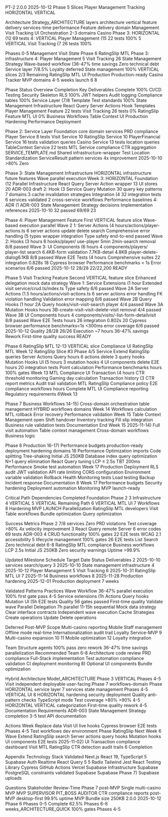 PT-2 2.0.0 2025-10-12 Phase 5 Slices Player Management Tracking HORIZONTAL VERTICAL

Architecture Strategy_ARCHITECTURE layers architecture vertical feature delivery services-time performance Feature delivery domain Management Visit Tracking UI Orchestration 2-3 domains Casino Phase 3: HORIZONTAL (12 69 tests 4: VERTICAL Player Management (15 22 tests 100% 5 VERTICAL Visit Tracking (7 26 tests 100%

Phases 0-5 Management Visit State Phase 6 RatingSlip MTL Phase 3: infrastructure 4: Player Management 5 Visit Tracking 26 State Management Strategy Wave-based workflow (36-47% time savings Zero technical debt Service layer 7/8.5% Loyalty deferred State management 100% VERTICAL slices 2/3 Remaining RatingSlip MTL UI Production Production-ready Casino Tracker MVP domains 4-5 weeks launch 6 8

Phase Status Overview Completion Key Deliverables Complete 100% CI/CD Testing Security Skeleton RLS 100% JWT helpers Audit logging Compliance tables 100% Service Layer (7/8 Template Test standards 100% State Management Infrastructure React Query Server Actions Hook Templates Player Management Feature 22 tests Visit Tracking 26 tests 0% RatingSlip Feature MTL UI 0% Business Workflows Table Context UI Production Hardening Performance Deployment

Phase 2: Service Layer Foundation core domain services PRD compliance Player Service 8 tests Visit Service 10 RatingSlip Service 10 PlayerFinancial Service 16 tests validation queries Casino Service 13 tests location queries TableContext Service 22 tests MTL Service compliance CTR aggregation SERVICE_TEMPLATE.md Shared infrastructure-wrapper Test Location Standardization ServiceResult pattern services 4x improvement 2025-10-10 >80% Zero

Phase 3: State Management Infrastructure HORIZONTAL infrastructure future features Wave parallel execution Week 3: HORIZONTAL Foundation (12 Parallel Infrastructure React Query Server Action wrapper 13 UI stores 20 ADR-003 draft 2: Hook (3 Service Query Mutation 30 query key patterns 7 domains 3 cache invalidation strategies Integration (4 32 integration tests 6 services validated 2 cross-service workflows Performance baselines 4: ADR (1 ADR-003 State Management Strategy decisions Implementation references 2025-10-10 32 passed 69/69 23

Phase 4: Player Management Feature First VERTICAL feature slice Wave-based execution parallel Wave 2 1: Server Actions (4 hours/actions/player-actions.ts 6 server actions update delete search Comprehensive error handling (5 types wrapper integration Type safety end-to-end passed Wave 2: Hooks (3 hours 6 hooks/player/ use-player 5min 2min-search removal 8/8 passed Wave 3: UI Components (6 hours 4 components/players/ player-list search 6.4KB-form validation 7.7KB-detail 4.8KB player-delete-dialog6.1KB 8/8 passed Wave E2E Tests (4 hours Comprehensive suites 22 integration 0.828s 18 Cypress browser Performance benchmarks < 1s Error scenarios 6/6 passed 2025-10-12 28/28 22/22,200 READY

Phase 5 Visit Tracking Feature Second VERTICAL feature slice Enhanced delegation mock data strategy Wave 1: Service Extensions (1 hour Extended visit service/crud.ts/index.ts Type safety 6/6 passed Wave 2A Server Actions (1.5 hours/actions/visit-actions.ts 6 server actions error handling FK violation handling Validation error mapping 6/6 passed Wave 2B Query Hooks (1 hour 2A Query hooks/visit-visit-search player 4/4 passed Wave 3A Mutation Hooks hours 3B-create-visit-visit-delete-visit removal 4/4 passed Wave 3B UI Components hours 4 components/visits/-list-form-detailvisit 8/8 passed Wave E2E Tests hours 26 integration 0.802s 20 Cypress browser performance benchmarks<1s <300ms error coverage 6/6 passed 2025-10-12 Quality 28/28 26/26 Execution ~7 hours 36-47% savings Rework First-time quality success READY

Phase 6 RatingSlip MTL 12-13 VERTICAL slice Compliance UI RatingSlip MTL Week 12 RatingSlip Slice #3 Phase 4/5 Service Extend RatingSlip queries Server Actions Query hours 6 actions delete 3 query hooks Mutation Hooks UI (5 hours 3 mutation hooks 4 UI components delete E2E hours 20 integration tests Point calculation Performance benchmarks hours 100% gates Week 13 MTL Compliance UI Transaction (4 hours CTR threshold monitoring Gaming day calculation Transaction history (3 CTR report metrics Audit trail validation MTL RatingSlip Compliance policy E2E compliance workflows hours Complete MTL UI Compliance reporting Regulatory requirements 6Week 13

Phase 7 Business Workflows 14-15) Cross-domain orchestration table management HYBRID workflows domains Week 14 Workflows calculation MTL rollback Error recovery Performance validation Week 15 Table Context Management open Shift handover Inventory tracking Fill slip integration Business rule validation tests Documentation End Week 15 2025-11-14) Full visit automation Table context management Cross-domain workflows Business logic

Phase 8 Production 16-17) Performance budgets production-ready deployment hardening domains 16 Performance Optimization imports Code splitting Tree-shaking Initial JS 250KB Database index query optimization N+1 query elimination React Query tuning LCP ≤ 2.5s TBT 200ms Performance Smoke test automation Week 17 Production Deployment RLS audit JWT validation API rate limiting CORS configuration Environment variable validation Rollback Health Monitoring tests Load testing Backup Incident response Documentation 8 Week 17 Performance budgets Security hardening Deployment automation Monitoring MVP launch-ready

Critical Path Dependencies Completed Foundation Phase 2 3 Infrastructure 4 VERTICAL 5 VERTICAL Remaining Path 6 VERTICAL MTL UI 7 Workflows 8 Hardening MVP LAUNCH Parallelization RatingSlip MTL developers Visit Table workflows Bundle optimization Query optimization

Success Metrics Phase 2 7/8 services Zero PRD violations Test coverage >80% 4x velocity improvement 3 React Query remote Server 6 error codes 69 tests ADR-003 4 CRUD functionality 100% gates 22 E2E tests WCAG 2.1 accessibility 5 lifecycle management 100% gates 26 E2E tests List Search Zero technical debt 6-8 RatingSlip MTL compliance Business workflows LCP 2.5s Initial JS 250KB Zero security warnings Uptime >99.9%

Updated Milestone Schedule Target Date Status Deliverables 2 2025-10-10 services search/query 3 2025-10-10 State management infrastructure 4 2025-10-12 Player Management 5 Visit Tracking 6 2025-10-31 RatingSlip MTL UI 7 2025-11-14 Business workflows 8 2025-11-28 Production hardening 2025-12-01 Production deployment 7 weeks

Validated Patterns Practices Wave Workflow 36-47% parallel execution 100% first gate pass 4-5 Service extensions (1h Actions Query hooks Mutation UI (5h E2E tests Quality 56 gates passed First-time quality Validate wave Parallel Delegation 7h parallel 11-15h sequential Mock data strategy Clear interface contracts Independent wave execution Cache Strategies Create operations Update Delete operations

Deferred Post-MVP Scope Multi-casino reporting Mobile Staff management Offline mode real-time Internationalization audit trail Loyalty Service-MVP 9 Multi-casino expansion 10 11 Mobile optimization 12 Loyalty integration

Team Structure agents 100% pass zero rework 36-47% time savings parallelization Recommended Team 6-8 Architecture code review PRD compliance Full-Stack implementation Test automation compliance validation CI deployment monitoring 8) Optional UI components Bundle optimization

Hybrid Architecture Model_ARCHITECTURE Phase 3 VERTICAL Phases 4-5 Visit independent deployable user-facing Phase 7 workflows-domain Phase HORIZONTAL service layer 7 services state management Phases 4-5 VERTICAL UI 8 HORIZONTAL hardening security deployment Quality anti-pattern checks TypeScript mode Test coverage >80% >90% 4-5 HORIZONTAL VERTICAL categorization First-time quality rework 4-5 Documentation Requirements ADR-003 State Management Strategy completion 3-5 test API documentation

Actions Week Replace data Visit UI live hooks Cypress browser E2E tests Phases 4-5 Test workflows dev environment Phase RatingSlip Next Week 6 Wave Extend RatingSlip search Server actions query hooks Mutation hooks UI components E2E tests 2025-11-02) UI Transaction compliance dashboard Visit MTL RatingSlip CTR detection audit trails 6 Completion

Appendix Technology Stack Validated Next.js React 19, TypeScript 5 Supabase Auth Realtime React Query 5 5 Radix Tailwind Jest React Testing Library Cypress GitHub Actions Vercel Supabase Infrastructure Supabase PostgreSQL constraints validated Supabase Supabase Phase 7) Supabase uploads

Questions Stakeholder Review-Time Phase 7 post-MVP Single multi-casino MVP MVP SUPERVISOR PIT_BOSS AUDITOR CTR compliance reports post-MVP desktop-first 99.9% uptime MVP Bundle size 250KB 2.0.0 2025-10-12 Phase 6 Phases 0-5 Complete 62.5% Phases 6-8 weeks_ARCHITECTURE_QUICK 100% gates Phases 4-5
